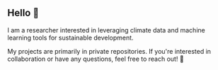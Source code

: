 ## Hello 👋

I am a researcher interested in leveraging climate data and machine learning tools for sustainable development.

My projects are primarily in private repositories. If you're interested in collaboration or have any questions, feel free to reach out! 🤝
